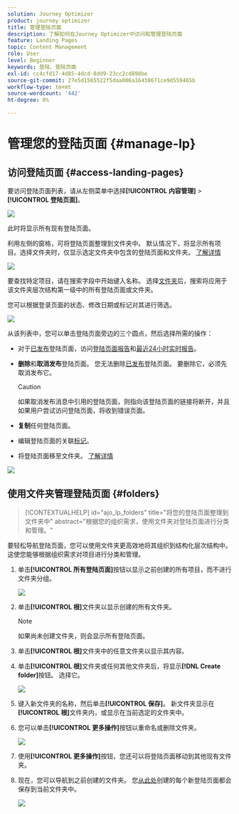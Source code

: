 ```yaml
---
solution: Journey Optimizer
product: journey optimizer
title: 管理登陆页面
description: 了解如何在Journey Optimizer中访问和管理登陆页面
feature: Landing Pages
topic: Content Management
role: User
level: Beginner
keywords: 登陆、登陆页面
exl-id: cc4cfd17-4d85-4dcd-8dd9-23cc2cd898be
source-git-commit: 27e5d1565522f5daa006a16438671ce9d559465b
workflow-type: tm+mt
source-wordcount: '442'
ht-degree: 8%

---
```


# 管理您的登陆页面 {#manage-lp}

## 访问登陆页面 {#access-landing-pages}

要访问登陆页面列表，请从左侧菜单中选择&#x200B;**[!UICONTROL 内容管理]** > **[!UICONTROL 登陆页面]**。

![](assets/lp_access-list.png)

此时将显示所有现有登陆页面。

利用左侧的窗格，可将登陆页面整理到文件夹中。 默认情况下，将显示所有项目。选择文件夹时，仅显示选定文件夹中包含的登陆页面和文件夹。 [了解详情](#folders)

![](assets/lp-access-list-folders.png)

要查找特定项目，请在搜索字段中开始键入名称。 选择[文件夹](#folders)后，搜索将应用于该文件夹<!--(not nested items)-->层次结构第一级中的所有登陆页面或文件夹。

您可以根据登录页面的状态、修改日期或标记对其进行筛选。

![](assets/lp_access-list-filter.png)

从该列表中，您可以单击登陆页面旁边的三个圆点，然后选择所需的操作：

* 对于[已发布](create-lp.md#publish-landing-page)登陆页面，访问[登陆页面报告](../reports/lp-report-global-cja.md)和[最近24小时实时报告](../reports/lp-report-live.md)。

* **删除**&#x200B;和&#x200B;**取消发布**&#x200B;登陆页面。 您无法删除[已发布](create-lp.md#publish-landing-page)登陆页面。 要删除它，必须先取消发布它。

  >[!CAUTION]
  >
  >如果取消发布消息中引用的登陆页面，则指向该登陆页面的链接将断开，并且如果用户尝试访问登陆页面，将收到错误页面。

* **复制**&#x200B;任何登陆页面。

* 编辑登陆页面的关联[标记](../start/search-filter-categorize.md#tags)。

* 将登陆页面移至文件夹。 [了解详情](#folders)

![](assets/lp_access-list-actions.png)

## 使用文件夹管理登陆页面 {#folders}

>[!CONTEXTUALHELP]
>id="ajo_lp_folders"
>title="将您的登陆页面整理到文件夹中"
>abstract="根据您的组织需求，使用文件夹对登陆页面进行分类和管理。"

要轻松导航登陆页面，您可以使用文件夹更高效地将其组织到结构化层次结构中。 这使您能够根据组织需求对项目进行分类和管理。

1. 单击&#x200B;**[!UICONTROL 所有登陆页面]**&#x200B;按钮以显示之前创建的所有项目，而不进行文件夹分组。

   ![](assets/lp-folders.png)

1. 单击&#x200B;**[!UICONTROL 根]**&#x200B;文件夹以显示创建的所有文件夹。

   >[!NOTE]
   >
   >如果尚未创建文件夹，则会显示所有登陆页面。

1. 单击&#x200B;**[!UICONTROL 根]**&#x200B;文件夹中的任意文件夹以显示其内容。

1. 单击&#x200B;**[!UICONTROL 根]**&#x200B;文件夹或任何其他文件夹后，将显示&#x200B;**[!DNL Create folder]**&#x200B;按钮。 选择它。

   ![](assets/lp-create-folder.png)

1. 键入新文件夹的名称，然后单击&#x200B;**[!UICONTROL 保存]**。 新文件夹显示在&#x200B;**[!UICONTROL 根]**&#x200B;文件夹内，或显示在当前选定的文件夹中。

1. 您可以单击&#x200B;**[!UICONTROL 更多操作]**&#x200B;按钮以重命名或删除文件夹。

   ![](assets/lp-folder-more-actions.png)

1. 使用&#x200B;**[!UICONTROL 更多操作]**&#x200B;按钮，您还可以将登陆页面移动到其他现有文件夹。

1. 现在，您可以导航到之前创建的文件夹。 您[从此处](create-lp.md#create-landing-page.md)创建的每个新登陆页面都会保存到当前文件夹中。

   ![](assets/lp-folder-create.png)
